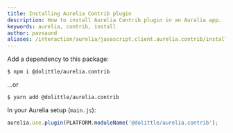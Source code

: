 ```yaml
---
title: Installing Aurelia Contrib plugin
description: How to install Aurelia Contrib plugin in an Auralia app.
keywords: aurelia, contrib, install
author: pavsaund
aliases: /interaction/aurelia/javascript.client.aurelia.contrib/installing
---
```


Add a dependency to this package:

```shell
$ npm i @dolittle/aurelia.contrib
```

...or

```shell
$ yarn add @dolittle/aurelia.contrib
```

In your Aurelia setup (`main.js`):

```javascript
aurelia.use.plugin(PLATFORM.moduleName('@dolittle/aurelia.contrib');
```
